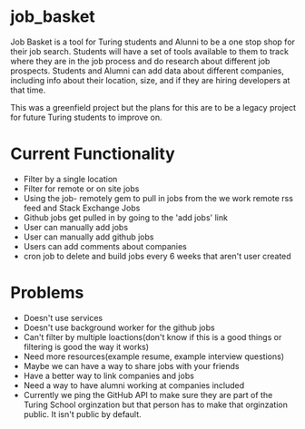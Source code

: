 job_basket
==========
Job Basket is a tool for Turing students and Alunni to be a one stop shop for their job search.
Students will have a set of tools available to them to track where they are in the job process and do
research about different job prospects.  Students and Alumni can add data about different companies, including info
about their location, size, and if they are hiring developers at that time.

This was a greenfield project but the plans for this are to be a legacy project for future Turing students to improve on.




Current Functionality
=====================
-  Filter by a single location
-  Filter for remote or on site jobs
- Using the job- remotely gem to pull in jobs from the we work remote rss feed and Stack Exchange Jobs
- Github jobs get pulled in by going to the 'add jobs' link
- User can manually add jobs
- User can manually add github jobs
- Users can add comments about companies
- cron job to delete and build jobs every 6 weeks that aren't user created

Problems
=========
- Doesn't use services
- Doesn't use background worker for the github jobs
- Can't filter by multiple loactions(don't know if this is a good things or filtering is good the way it works)
- Need more resources(example resume, example interview questions)
- Maybe we can have a way to share jobs with your friends
- Have a better way to link companies and jobs
- Need a way to have alumni working at companies included
- Currently we ping the GitHub API to make sure they are part of the Turing School orginzation but that person has to make that orginzation public.  It isn't public by default.
